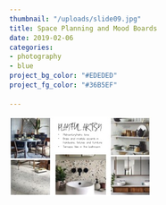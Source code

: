 ```yaml
---
thumbnail: "/uploads/slide09.jpg"
title: Space Planning and Mood Boards
date: 2019-02-06
categories:
- photography
- blue
project_bg_color: "#EDEDED"
project_fg_color: "#36B5EF"

---
```

![](/uploads/slide05.jpg)